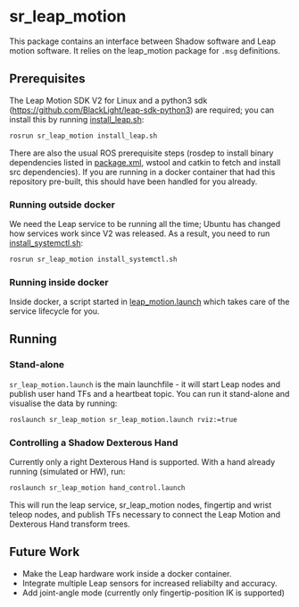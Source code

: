 # sr_leap_motion

This package contains an interface between Shadow software and Leap motion software. It relies on the leap_motion package for `.msg` definitions.

## Prerequisites

The Leap Motion SDK V2 for Linux and a python3 sdk (https://github.com/BlackLight/leap-sdk-python3) are required; you can install this by running [install_leap.sh](scripts/install_leap.sh):

```bash
rosrun sr_leap_motion install_leap.sh
```

There are also the usual ROS prerequisite steps (rosdep to install binary dependencies listed in [package.xml](package.xml), wstool and catkin to fetch and install src dependencies). If you are running in a docker container that had this repository pre-built, this should have been handled for you already.

### Running outside docker

We need the Leap service to be running all the time; Ubuntu has changed how services work since V2 was released. As a result, you need to run [install_systemctl.sh](scripts/install_systemctl.sh):

```bash
rosrun sr_leap_motion install_systemctl.sh
```

### Running inside docker
Inside docker, a script started in [leap_motion.launch](launch/leap_motion.launch) which takes care of the service lifecycle for you.

## Running

### Stand-alone

`sr_leap_motion.launch` is the main launchfile - it will start Leap nodes and publish user hand TFs and a heartbeat topic. You can run it stand-alone and visualise the data by running:

```bash
roslaunch sr_leap_motion sr_leap_motion.launch rviz:=true
```

### Controlling a Shadow Dexterous Hand

Currently only a right Dexterous Hand is supported. With a hand already running (simulated or HW), run:

```bash
roslaunch sr_leap_motion hand_control.launch
```

This will run the leap service, sr_leap_motion nodes, fingertip and wrist teleop nodes, and publish TFs necessary to connect the Leap Motion and Dexterous Hand transform trees.

## Future Work

* Make the Leap hardware work inside a docker container.
* Integrate multiple Leap sensors for increased reliabilty and accuracy.
* Add joint-angle mode (currently only fingertip-position IK is supported)
